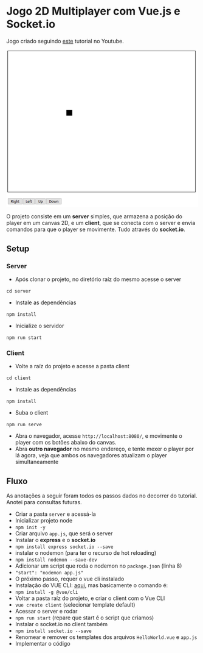# Jogo 2D Multiplayer com Vue.js e Socket.io

Jogo criado seguindo [este](https://www.youtube.com/watch?v=JEYEpledOxs) tutorial no Youtube.

![screenshot](https://github.com/Doc-McCoy/multiplayer-game-vue.js-socket.io/blob/master/screenshot/screenshot01.png)

O projeto consiste em um **server** simples, que armazena a posição do player em um canvas 2D, e um **client**, que se conecta com o server e envia comandos para que o player se movimente. Tudo através do **socket.io**.

## Setup
### Server
- Após clonar o projeto, no diretório raíz do mesmo acesse o server
```
cd server
```
- Instale as dependências
```
npm install
```
- Inicialize o servidor
```
npm run start
```
### Client
- Volte a raíz do projeto e acesse a pasta client
```
cd client
```
- Instale as dependências
```
npm install
```
- Suba o client
```
npm run serve
```

- Abra o navegador, acesse `http://localhost:8080/`, e movimente o player com os botões abaixo do canvas.
- Abra **outro navegador** no mesmo endereço, e tente mexer o player por lá agora, veja que ambos os navegadores atualizam o player simultaneamente

## Fluxo

As anotações a seguir foram todos os passos dados no decorrer do tutorial. Anotei para consultas futuras.

- Criar a pasta `server` e acessá-la
- Inicializar projeto node
- `npm init -y`
- Criar arquivo `app.js`, que será o server
- Instalar o **express** e o **socket.io**
- `npm install express socket.io --save`
- instalar o nodemon (para ter o recurso de hot reloading)
- `npm install nodemon --save-dev`
- Adicionar um script que roda o nodemon no `package.json` (linha 8)
- `"start": "nodemon app.js"`
- O próximo passo, requer o vue cli instalado
- Instalação do VUE CLI: [aqui](https://cli.vuejs.org/guide/installation.html), mas basicamente o comando é:
- `npm install -g @vue/cli`
- Voltar a pasta raíz do projeto, e criar o client com o Vue CLI
- `vue create client` (selecionar template default)
- Acessar o server e rodar
- `npm run start` (repare que start é o script que criamos)
- Instalar o socket.io no client também
- `npm install socket.io --save`
- Renomear e remover os templates dos arquivos `HelloWorld.vue` e `app.js`
- Implementar o código
